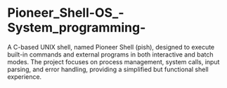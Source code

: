 # Pioneer_Shell-OS_-System_programming-
A C-based UNIX shell, named Pioneer Shell (pish), designed to execute built-in commands and external programs in both interactive and batch modes. The project focuses on process management, system calls, input parsing, and error handling, providing a simplified but functional shell experience.
